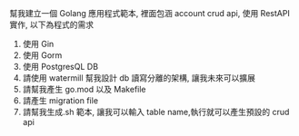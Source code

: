 幫我建立一個 Golang 應用程式範本, 裡面包涵 account crud api, 使用 RestAPI 實作, 以下為程式的需求

1. 使用 Gin
2. 使用 Gorm
3. 使用 PostgresQL DB
4. 請使用 watermill 幫我設計 db 讀寫分離的架構, 讓我未來可以擴展
5. 請幫我產生 go.mod 以及 Makefile
6. 請產生 migration file
7. 請幫我生成.sh 範本, 讓我可以輸入 table name,執行就可以產生預設的 crud api
